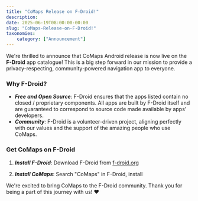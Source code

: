 ```yaml
---
title: "CoMaps Release on F-Droid!"
description: 
date: 2025-06-19T08:00:00-00:00
slug: "CoMaps-Release-on-F-Droid!"
taxonomies:
    category: ["Announcement"]
---
```


We're thrilled to announce that CoMaps Android release is now live on the **F-Droid** app catalogue! This is a big step forward in our mission to provide a privacy-respecting, community-powered navigation app to everyone.

### Why F-Droid?
- **_Free and Open Source_**: F-Droid ensures that the apps listed contain no closed / proprietary components. All apps are built by F-Droid itself and are guaranteed to correspond to source code made available by apps' developers.
- **_Community_**: F-Droid is a volunteer-driven project, aligning perfectly with our values and the support of the amazing people who use CoMaps.

### Get CoMaps on F-Droid
1. **_Install F-Droid_**: Download F-Droid from [f-droid.org](https://f-droid.org/)

2. **_Install CoMaps_**: Search "CoMaps" in F-Droid, install

We're excited to bring CoMaps to the F-Droid community. Thank you for being a part of this journey with us! :heart: